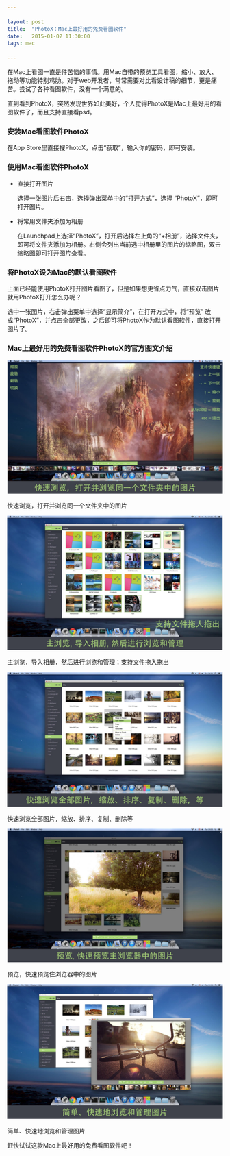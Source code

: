 ```yaml
---

layout: post
title:  "PhotoX：Mac上最好用的免费看图软件"
date:   2015-01-02 11:30:00
tags: mac

---
```


在Mac上看图一直是件苦恼的事情。用Mac自带的预览工具看图，缩小、放大、拖动等功能特别鸡肋。对于web开发者，常常需要对比看设计稿的细节，更是痛苦。尝试了各种看图软件，没有一个满意的。

直到看到PhotoX，突然发现世界如此美好，个人觉得PhotoX是Mac上最好用的看图软件了，而且支持直接看psd。


### 安装Mac看图软件PhotoX

在App Store里直接搜PhotoX，点击“获取”，输入你的密码，即可安装。


### 使用Mac看图软件PhotoX

* 直接打开图片

	选择一张图片后右击，选择弹出菜单中的“打开方式”，选择 “PhotoX”，即可打开图片。

* 将常用文件夹添加为相册

	在Launchpad上选择“PhotoX”，打开后选择左上角的“+相册”，选择文件夹，即可将文件夹添加为相册。右侧会列出当前选中相册里的图片的缩略图，双击缩略图即可打开图片查看。


### 将PhotoX设为Mac的默认看图软件

上面已经能使用PhotoX打开图片看图了，但是如果想更省点力气，直接双击图片就用PhotoX打开怎么办呢？

选中一张图片，右击弹出菜单中选择“显示简介”，在打开方式中，将“预览” 改成“PhotoX”，并点击全部更改，之后即可将PhotoX作为默认看图软件，直接打开图片了。


### Mac上最好用的免费看图软件PhotoX的官方图文介绍


![快速浏览，打开并浏览同一个文件夹中的图片](/images/photox/1.png)

快速浏览，打开并浏览同一个文件夹中的图片

![主浏览，导入相册，然后进行浏览和管理；支持文件拖入拖出](/images/photox/2.png)

主浏览，导入相册，然后进行浏览和管理；支持文件拖入拖出

![快速浏览全部图片，缩放、排序、复制、删除等](/images/photox/3.png)

快速浏览全部图片，缩放、排序、复制、删除等

![预览，快速预览住浏览器中的图片](/images/photox/4.png)

预览，快速预览住浏览器中的图片

![简单、快速地浏览和管理图片](/images/photox/5.png)

简单、快速地浏览和管理图片


赶快试试这款Mac上最好用的免费看图软件吧！







 


